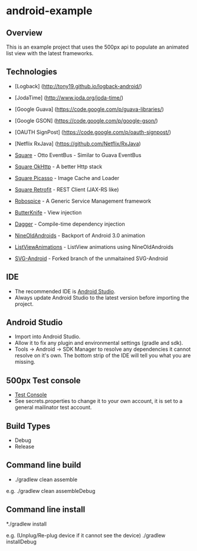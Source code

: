android-example
===============

Overview
--------
This is an example project that uses the 500px api to populate an animated list view with the latest frameworks.

Technologies
------------

* [Logback] (http://tony19.github.io/logback-android/)
* [JodaTime] (http://www.joda.org/joda-time/)
* [Google Guava] (https://code.google.com/p/guava-libraries/)
* [Google GSON] (https://code.google.com/p/google-gson/)
* [OAUTH SignPost] (https://code.google.com/p/oauth-signpost/)

* [Netflix RxJava] (https://github.com/Netflix/RxJava)

* [Square](http://square.github.io/otto/) - Otto EventBus - Similar to Guava EventBus
* [Square OkHttp](http://square.github.io/okhttp/) - A better Http stack
* [Square Picasso](http://square.github.io/picasso/) - Image Cache and Loader
* [Square Retrofit](http://square.github.io/retrofit/) - REST Client (JAX-RS like)

* [Robospice](https://github.com/stephanenicolas/robospice) - A Generic Service Management framework
* [ButterKnife](http://jakewharton.github.io/butterknife/)  - View injection
* [Dagger](http://square.github.io/dagger/) - Compile-time dependency injection

* [NineOldAndroids](http://nineoldandroids.com/) - Backport of Android 3.0 animation
* [ListViewAnimations](https://github.com/nhaarman/ListViewAnimations/wiki) - ListView animations using NineOldAndroids
* [SVG-Android](https://github.com/japgolly/svg-android) - Forked branch of the unmaitained SVG-Android

IDE
---
* The recommended IDE is [Android Studio](http://developer.android.com/sdk/installing/studio.html).
* Always update Android Studio to the latest version before importing the project.

Android Studio
--------------
* Import into Android Studio.
* Allow it to fix any plugin and environmental settings (gradle and sdk).
* Tools -> Android -> SDK Manager to resolve any dependencies it cannot resolve on it's own.  The bottom strip of the IDE will tell you what you are missing.

500px Test console
------------------
* [Test Console](https://apigee.com/vova/embed/console/api500px)
* See secrets.properties to change it to your own account, it is set to a general mailinator test account.

Build Types
-----------
* Debug
* Release

Command line build
------------------
* ./gradlew clean assemble<BuildType>

e.g.
./gradlew clean assembleDebug

Command line install
--------------------
*./gradlew install<BuildType>

e.g.  (Unplug/Re-plug device if it cannot see the device)
./gradlew installDebug



